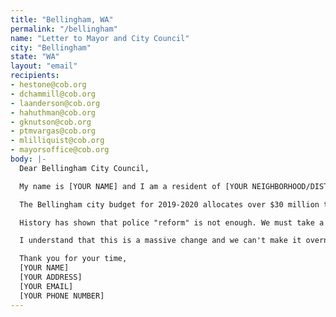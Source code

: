 ```yaml
---
title: "Bellingham, WA"
permalink: "/bellingham"
name: "Letter to Mayor and City Council"
city: "Bellingham"
state: "WA"
layout: "email"
recipients:
- hestone@cob.org
- dchammill@cob.org​
- laanderson@cob.org
- hahuthman@cob.org
- gknutson@cob.org
- ptmvargas@cob.org​
- mlilliquist@cob.org​
- mayorsoffice@cob.org
body: |-
  Dear Bellingham City Council,

  My name is [YOUR NAME] and I am a resident of [YOUR NEIGHBORHOOD/DISTRICT]. I am writing to demand that the Bellingham City Council adopt a city budget that prioritizes community wellbeing, and redirects funding away from the police.

  The Bellingham city budget for 2019-2020 allocates over $30 million to the police department, about a third of the total budget. I demand that the City Council begin meaningfully defunding the Bellingham Police Department and re-allocating those funds to programs proven to more effectively promote a safe and equitable community: community-based mental health services, substance abuse treatment services, affordable housing programs, and more. I demand a budget that reflects the actual needs of Bellingham residents.

  History has shown that police "reform" is not enough. We must take a hard look at the ways that the current system in place fails to serve--and in fact actively harms--our community, and come together to reimagine the role of police in our city. Our town is small, close-knit, and empathetic, and defunding the police and reallocating that funding towards social services would make this an even more amazing place to live.

  I understand that this is a massive change and we can't make it overnight, and that Bellingham also faces huge challenges dealing with coronavirus, but please do not spend too much time with forums and community tours. I demand an immediate commitment to action on defunding the police.

  Thank you for your time,
  [YOUR NAME]
  [YOUR ADDRESS]
  [YOUR EMAIL]
  [YOUR PHONE NUMBER]
---
```


